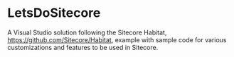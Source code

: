 # LetsDoSitecore

A Visual Studio solution following the Sitecore Habitat, https://github.com/Sitecore/Habitat, example with sample code for various customizations and features to be used in Sitecore.